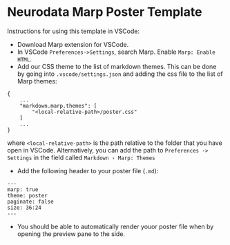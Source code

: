 # Neurodata Marp Poster Template

Instructions for using this template in VSCode:
- Download Marp extension for VSCode.
- In VSCode `Preferences->Settings`, search Marp. Enable `Marp: Enable HTML`.
- Add our CSS theme to the list of markdown themes. This can be done by going into `.vscode/settings.json` and adding the css file to the list of Marp themes:

```
{
    ...
    "markdown.marp.themes": [
        "<local-relative-path>/poster.css"
    ]
    ...
}
```
 where `<local-relative-path>` is the path relative to the folder that you have open in VSCode. Alternatively, you can add the path to `Preferences -> Settings` in the field called `Markdown › Marp: Themes`

- Add the following header to your poster file (`.md`):

```
---
marp: true
theme: poster
paginate: false
size: 36:24
---
```

- You should be able to automatically render youor poster file when by opening the preview pane to the side.
